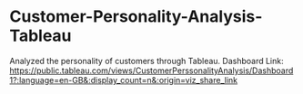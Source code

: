 # Customer-Personality-Analysis-Tableau
Analyzed the personality of customers through Tableau.
Dashboard Link: https://public.tableau.com/views/CustomerPerssonalityAnalysis/Dashboard1?:language=en-GB&:display_count=n&:origin=viz_share_link
